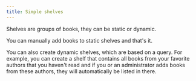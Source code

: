 ```yaml
---
title: Simple shelves
---
```


Shelves are groups of books, they can be static or dynamic.

You can manually add books to static shelves and that's it.

You can also create dynamic shelves, which are based on a query. For example, you can create a shelf that contains all
books from your favorite authors that you haven't read and if you or an administrator adds books from these authors,
they will automatically be listed in there.
